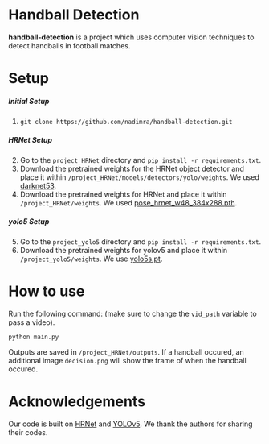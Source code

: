 # Handball Detection
**handball-detection** is a project which uses computer vision techniques to detect handballs in football matches.

# Setup
##### Initial Setup
1. `git clone https://github.com/nadimra/handball-detection.git` 

##### HRNet Setup
2. Go to the `project_HRNet` directory and `pip install -r requirements.txt`.
3. Download the pretrained weights for the HRNet object detector and place it within `/project_HRNet/models/detectors/yolo/weights`. We used [darknet53](https://pjreddie.com/media/files/darknet53.conv.74).
4. Download the pretrained weights for HRNet and place it within `/project_HRNet/weights`. We used [pose_hrnet_w48_384x288.pth](https://drive.google.com/open?id=1UoJhTtjHNByZSm96W3yFTfU5upJnsKiS).

##### yolo5 Setup
5. Go to the `project_yolo5` directory and `pip install -r requirements.txt`.
6. Download the pretrained weights for yolov5 and place it within `/project_yolo5/weights`. We use [yolo5s.pt](https://github.com/ultralytics/yolov5/releases/download/v6.1/yolov5s.pt).

# How to use
Run the following command: (make sure to change the ``vid_path`` variable to pass a video).
```
python main.py
```
Outputs are saved in ``/project_HRNet/outputs``. If a handball occured, an additional image ``decision.png`` will show the frame of when the handball occured. 

# Acknowledgements
Our code is built on [HRNet](https://github.com/stefanopini/simple-HRNet) and [YOLOv5](https://github.com/ultralytics/yolov5). We thank the authors for sharing their codes.
